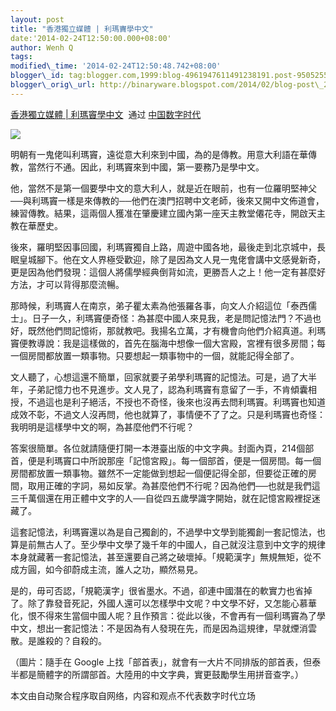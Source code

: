 ```yaml
--- 
layout: post 
title: "香港獨立媒體 | 利瑪竇學中文" 
date:'2014-02-24T12:50:00.000+08:00' 
author: Wenh Q
tags:
modified\_time: '2014-02-24T12:50:48.742+08:00' 
blogger\_id: tag:blogger.com,1999:blog-4961947611491238191.post-950525500707091928
blogger\_orig\_url: http://binaryware.blogspot.com/2014/02/blog-post\_24.html
---
```

[香港獨立媒體 |
利瑪竇學中文](http://feedproxy.google.com/~r/chinadigitaltimes/IyPt/~3/7sJEeNLr-DA/)  通过
[中国数字时代](http://chinadigitaltimes.net/chinese)





![](https://images-blogger-opensocial.googleusercontent.com/gadgets/proxy?url=http%3A%2F%2Fwww.inmediahk.net%2Ffiles%2Fcolumn_images%2Fp005.jpg%3F1393090856&container=blogger&gadget=a&rewriteMime=image%2F*)



明朝有一鬼佬叫利瑪竇，遠從意大利來到中國，為的是傳教。用意大利語在華傳教，當然行不通。因此，利瑪竇來到中國，第一要務乃是學中文。



他，當然不是第一個要學中文的意大利人，就是近在眼前，也有一位羅明堅神父──與利瑪竇一樣是來傳教的──他們在澳門招聘中文老師，後來又開中文佈道會，練習傳教。結果，這兩個人獲准在肇慶建立國內第一座天主教堂僊花寺，開啟天主教在華歷史。



後來，羅明堅因事回國，利瑪竇獨自上路，周遊中國各地，最後走到北京城中，長眠皇城腳下。他在文人界極受歡迎，除了是因為文人見一鬼佬會講中文感覺新奇，更是因為他們發現：這個人將儒學經典倒背如流，更勝吾人之上！他一定有甚麼好方法，才可以背得那麼流暢。



那時候，利瑪竇人在南京，弟子瞿太素為他張羅各事，向文人介紹這位「泰西儒士」。日子一久，利瑪竇便奇怪：為甚麼中國人來見我，老是問記憶法門？不過也好，既然他們問記憶術，那就教吧。我揚名立萬，才有機會向他們介紹真道。利瑪竇便教導說：我是這樣做的，首先在腦海中想像一個大宮殿，宮裡有很多房間；每一個房間都放置一類事物。只要想起一類事物中的一個，就能記得全部了。



文人聽了，心想這還不簡單，回家就要子弟學利瑪竇的記憶法。可是，過了大半年，子弟記憶力也不見進步。文人見了，認為利瑪竇有意留了一手，不肯傾囊相授，不過這也是利子絕活，不授也不奇怪，後來也沒再去問利瑪竇。利瑪竇也知道成效不彰，不過文人沒再問，他也就算了，事情便不了了之。只是利瑪竇也奇怪：我明明是這樣學中文的啊，為甚麼他們不行呢？



答案很簡單。各位就請隨便打開一本港臺出版的中文字典。封面內頁，214個部首，便是利瑪竇口中所說那座「記憶宮殿」。每一個部首，便是一個房間。每一個房間都放置一類事物。雖然不一定能做到想起一個便記得全部，但要從正確的房間，取用正確的字詞，易如反掌。為甚麼他們不行呢？因為他們──也就是我們這三千萬個還在用正體中文字的人──自從四五歲學識字開始，就在記憶宮殿裡捉迷藏了。



這套記憶法，利瑪竇還以為是自己獨創的，不過學中文學到能獨創一套記憶法，也算是前無古人了。至少學中文學了幾千年的中國人，自己就沒注意到中文字的規律本身就藏著一套記憶法，甚至還要自己將之破壞掉。「規範漢字」無規無矩，從不成方圓，如今卻蔚成主流，誰人之功，顯然易見。



是的，毋可否認，「規範漢字」很省墨水。不過，卻連中國潛在的軟實力也省掉了。除了靠發音死記，外國人還可以怎樣學中文呢？中文學不好，又怎能心慕華化，恨不得來生當個中國人呢？且作預言：從此以後，不會再有一個利瑪竇為了學中文，想出一套記憶法：不是因為有人發現在先，而是因為這規律，早就煙消雲散。是誰殺的？自殺的。



（圖片：隨手在 Google
上找「部首表」，就會有一大片不同排版的部首表，但泰半都是簡體字的所謂部首。大陸用的中文字典，實更鼓勵學生用拼音查字。）



本文由自动聚合程序取自网络，内容和观点不代表数字时代立场
